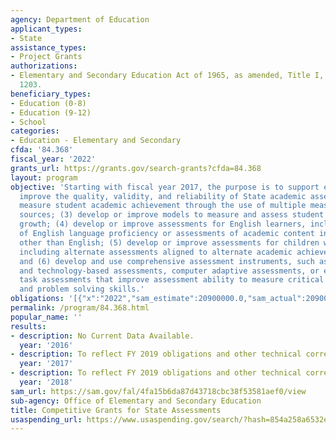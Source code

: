 ```yaml
---
agency: Department of Education
applicant_types:
- State
assistance_types:
- Project Grants
authorizations:
- Elementary and Secondary Education Act of 1965, as amended, Title I, Part B, Sec.
  1203.
beneficiary_types:
- Education (0-8)
- Education (9-12)
- School
categories:
- Education - Elementary and Secondary
cfda: '84.368'
fiscal_year: '2022'
grants_url: https://grants.gov/search-grants?cfda=84.368
layout: program
objective: 'Starting with fiscal year 2017, the purpose is to support efforts to:  (1)
  improve the quality, validity, and reliability of State academic assessments; (2)
  measure student academic achievement through the use of multiple measures from multiple
  sources; (3) develop or improve models to measure and assess student progress or
  growth; (4) develop or improve assessments for English learners, including assessments
  of English language proficiency or assessments of academic content in languages
  other than English; (5) develop or improve assessments for children with disabilities,
  including alternate assessments aligned to alternate academic achievement standards;
  and (6) develop and use comprehensive assessment instruments, such as performance-
  and technology-based assessments, computer adaptive assessments, or extended performance
  task assessments that improve assessment ability to measure critical thinking, writing
  and problem solving skills.'
obligations: '[{"x":"2022","sam_estimate":20900000.0,"sam_actual":20900000.0,"usa_spending_actual":2145418.0},{"x":"2023","sam_estimate":20900000.0,"sam_actual":0.0,"usa_spending_actual":1817755.0},{"x":"2024","sam_estimate":100000000.0,"sam_actual":0.0,"usa_spending_actual":-142.28}]'
permalink: /program/84.368.html
popular_name: ''
results:
- description: No Current Data Available.
  year: '2016'
- description: To reflect FY 2019 obligations and other technical corrections.
  year: '2017'
- description: To reflect FY 2019 obligations and other technical corrections.
  year: '2018'
sam_url: https://sam.gov/fal/4fa15b6da87d43718cbc38f53581aef0/view
sub-agency: Office of Elementary and Secondary Education
title: Competitive Grants for State Assessments
usaspending_url: https://www.usaspending.gov/search/?hash=854a258a6532e79aec1e7ee9bfde03ca
---
```

